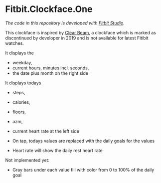 # Fitbit.Clockface.One

_The code in this repository is developed with [Fitbit Studio](https://dev.fitbit.com/getting-started/)._

This clockface is inspired by [Clear Beam](https://github.com/viper3400/ClearBeam), a clockface which is marked as discontinued by developer in 2019 and is not available for latest Fitibit watches.

It displays the 
* weekday,
* current hours, minutes incl. seconds,
* the date plus month on the right side

It displays todays
* steps, 
* calories, 
* floors, 
* azm, 
* current heart rate
at the left side 

* On tap, todays values are replaced with the daily goals for the values 
* Heart rate will show the daily rest heart rate 

Not implemented yet:
* Gray bars under each value fill with color from 0 to 100% of the daily goal 
